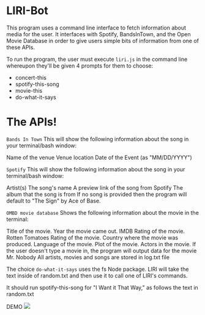 # LIRI-Bot

This program uses a command line interface to fetch information about media for the user. It interfaces with Spotify, BandsInTown, and the Open Movie Database in order to give users simple bits of information from one of these APIs.

To run the program, the user must execute ``` liri.js ``` in the command line whereupon they'll be given 4 prompts for them to choose:


  - concert-this
  - spotify-this-song
  - movie-this
  - do-what-it-says

# The APIs!

```Bands In Town```
This will show the following information about the song in your terminal/bash window:

Name of the venue
Venue location
Date of the Event (as "MM/DD/YYYY")

```Spotify``` This will show the following information about the song in your terminal/bash window:

Artist(s)
The song's name
A preview link of the song from Spotify
The album that the song is from If no song is provided then the program will default to "The Sign" by Ace of Base.

```OMBD movie database``` Shows the following information about the movie in the terminal:

Title of the movie.
Year the movie came out.
IMDB Rating of the movie.
Rotten Tomatoes Rating of the movie.
Country where the movie was produced.
Language of the movie.
Plot of the movie.
Actors in the movie. If the user doesn't type a movie in, the program will output data for the movie Mr. Nobody
All artists, movies and songs are stored in log.txt file

The choice ````do-what-it-says```` uses the fs Node package. LIRI will take the text inside of random.txt and then use it to call one of LIRI's commands.

It should run spotify-this-song for "I Want it That Way," as follows the text in random.txt

DEMO
![](ThisPC/Desktop/concert-this.gif)



